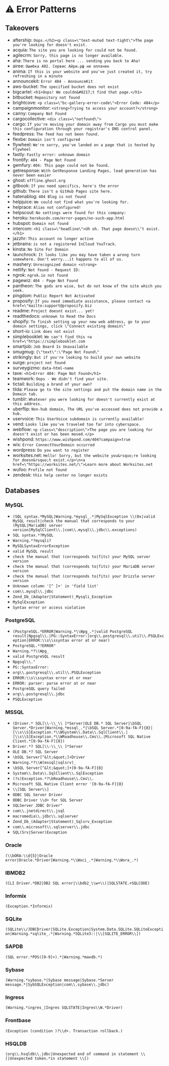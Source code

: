 # ⚠️ Error Patterns

## Takeovers
- aftership: `Oops.</h2><p class=\"text-muted text-tight\">The page you're looking for doesn't exist.`
- acquia: `The site you are looking for could not be found.`
- agilecrm: `Sorry, this page is no longer available.`
- aha: `There is no portal here ... sending you back to Aha!`
- airee: `Ошибка 402. Сервис Айри.рф не оплачен`
- anima: `If this is your website and you've just created it, try refreshing in a minute`
- announcekit: `Error 404 - AnnounceKit`
- aws-bucket: `The specified bucket does not exist`
- bigcartel: `<h1>Oops! We couldn&#8217;t find that page.</h1>`
- bitbucket: `Repository not found`
- brightcove: `<p class=\"bc-gallery-error-code\">Error Code: 404</p>`
- campaignmonitor: `<strong>Trying to access your account?</strong>`
- canny: `Company Not Found`
- cargocollective: `<div class=\"notfound\">`
- cargo: `If you're moving your domain away from Cargo you must make this configuration through your registrar's DNS control panel.`
- feedpress: `The feed has not been found.`
- flexbe: `Domain isn't configured`
- flywheel: `We're sorry, you've landed on a page that is hosted by Flywheel`
- fastly: `Fastly error: unknown domain`
- frontify: `404 - Page Not Found`
- gemfury: `404: This page could not be found.`
- getresponse: `With GetResponse Landing Pages, lead generation has never been easier`
- ghost: `offline.ghost.org`
- gitbook: `If you need specifics, here's the error`
- github: `There isn't a GitHub Pages site here.`
- hatenablog: `404 Blog is not found`
- helpjuice: `We could not find what you're looking for.`
- helprace: `Alias not configured!`
- helpscout: `No settings were found for this company:`
- heroku: `herokucdn.com/error-pages/no-such-app.html`
- hubspot: `Domain not found`
- intercom: `<h1 class=\"headline\">Uh oh. That page doesn\\’t exist.</h1>`
- jazzhr: `This account no longer active`
- jetbrains: `is not a registered InCloud YouTrack.`
- kinsta: `No Site For Domain`
- launchrock: `It looks like you may have taken a wrong turn somewhere. Don't worry...it happens to all of us.`
- mashery: `Unrecognized domain <strong>`
- netlify: `Not found - Request ID:`
- ngrok: `ngrok.io not found`
- pagewiz: `404 - Page Not Found`
- pantheon: `The gods are wise, but do not know of the site which you seek.`
- pingdom: `Public Report Not Activated`
- proposify: `If you need immediate assistance, please contact <a href=\"mailto:support@proposify.biz`
- readme: `Project doesnt exist... yet!`
- readthedocs: `unknown to Read the Docs`
- shopify: `To finish setting up your new web address, go to your domain settings, click \"Connect existing domain\"`
- short-io: `Link does not exist`
- simplebooklet: `We can't find this <a href=\"https://simplebooklet.com`
- smartjob: `Job Board Is Unavailable`
- smugmug: `{\"text\":\"Page Not Found\"`
- strikingly: `But if you're looking to build your own website`
- surge: `project not found`
- surveygizmo: `data-html-name`
- tave: `<h1>Error 404: Page Not Found</h1>`
- teamwork: `Oops - We didn't find your site.`
- tictail: `Building a brand of your own?`
- tilda: `Please go to the site settings and put the domain name in the Domain tab.`
- tumblr: `Whatever you were looking for doesn't currently exist at this address.`
- uberflip: `Non-hub domain, The URL you've accessed does not provide a hub.`
- uservoice: `This UserVoice subdomain is currently available!`
- vend: `Looks like you've traveled too far into cyberspace.`
- webflow: `<p class=\"description\">The page you are looking for doesn't exist or has been moved.</p>`
- wishpond: `https://www.wishpond.com/404?campaign=true`
- wix: `Error ConnectYourDomain occurred`
- wordpress: `Do you want to register`
- worksites.net: `Hello! Sorry, but the website you&rsquo;re looking for doesn&rsquo;t exist.</p>\n<a href=\"https://worksites.net/\">Learn more about Worksites.net`
- wufoo: `Profile not found`
- zendesk: `this help center no longer exists`

## Databases
### MySQL
- `(SQL syntax.*MySQL|Warning.*mysql_.*|MySqlException \\(0x|valid MySQL result|check the manual that corresponds to your (MySQL|MariaDB) server version|MySqlClient\\.|com\\.mysql\\.jdbc\\.exceptions)`
- `SQL syntax.*?MySQL`
- `Warning.*?mysqli?`
- `MySQLSyntaxErrorException`
- `valid MySQL result`
- `check the manual that (corresponds to|fits) your MySQL server version`
- `check the manual that (corresponds to|fits) your MariaDB server version`
- `check the manual that (corresponds to|fits) your Drizzle server version`
- `Unknown column '[^ ]+' in 'field list'`
- `com\\.mysql\\.jdbc`
- `Zend_Db_(Adapter|Statement)_Mysqli_Exception`
- `MySqlException`
- `Syntax error or access violation`

### PostgreSQL
- `(PostgreSQL.*ERROR|Warning.*\\Wpg_.*|valid PostgreSQL result|Npgsql\\.|PG::SyntaxError:|org\\.postgresql\\.util\\.PSQLException|ERROR:\\s\\ssyntax error at or near)`
- `PostgreSQL.*?ERROR"`
- `Warning.*?\\Wpg_`
- `valid PostgreSQL result`
- `Npgsql\\."`
- `PG::SyntaxError:`
- `org\\.postgresql\\.util\\.PSQLException`
- `ERROR:\\s\\ssyntax error at or near`
- `ERROR: parser: parse error at or near`
- `PostgreSQL query failed`
- `org\\.postgresql\\.jdbc`
- `PSQLException`

### MSSQL
- `(Driver.* SQL[\\-\\_\\ ]*Server|OLE DB.* SQL Server|\bSQL Server.*Driver|Warning.*mssql_.*|\bSQL Server.*[0-9a-fA-F]{8}|[\\s\\S]Exception.*\\WSystem\\.Data\\.SqlClient\\.|[\\s\\S]Exception.*\\WRoadhouse\\.Cms\\.|Microsoft SQL Native Client.*[0-9a-fA-F]{8})`
- `Driver.*? SQL[\\-\\_\\ ]*Server`
- `OLE DB.*? SQL Server`
- `\bSQL Server[^&lt;&quot;]+Driver`
- `Warning.*?\\W(mssql|sqlsrv)_`
- `\bSQL Server[^&lt;&quot;]+[0-9a-fA-F]{8}`
- `System\\.Data\\.SqlClient\\.SqlException`
- `(?s)Exception.*?\bRoadhouse\\.Cms\\.`
- `Microsoft SQL Native Client error '[0-9a-fA-F]{8}`
- `\\[SQL Server\\]`
- `ODBC SQL Server Driver`
- `ODBC Driver \\d+ for SQL Server`
- `SQLServer JDBC Driver"`
- `com\\.jnetdirect\\.jsql`
- `macromedia\\.jdbc\\.sqlserver`
- `Zend_Db_(Adapter|Statement)_Sqlsrv_Exception`
- `com\\.microsoft\\.sqlserver\\.jdbc`
- `SQL(Srv|Server)Exception`

### Oracle
`(\\bORA-\\d{5}|Oracle error|Oracle.*Driver|Warning.*\\Woci_.*|Warning.*\\Wora_.*)`

### IBMDB2
`(CLI Driver.*DB2|DB2 SQL error|\\bdb2_\\w+\\(|SQLSTATE.+SQLCODE)`

### Informix
`(Exception.*Informix)`

### SQLite
`(SQLite\\/JDBCDriver|SQLite.Exception|System.Data.SQLite.SQLiteException|Warning.*sqlite_.*|Warning.*SQLite3::|\\[SQLITE_ERROR\\])`

### SAPDB
`(SQL error.*POS([0-9]+).*|Warning.*maxdb.*)`

### Sybase
`(Warning.*sybase.*|Sybase message|Sybase.*Server message.*|SybSQLException|com\\.sybase\\.jdbc)`

### Ingress
`(Warning.*ingres_|Ingres SQLSTATE|Ingres\\W.*Driver)`

### Frontbase
`(Exception (condition )?\\d+. Transaction rollback.)`

### HSQLDB
`(org\\.hsqldb\\.jdbc|Unexpected end of command in statement \\[|Unexpected token.*in statement \\[)`
